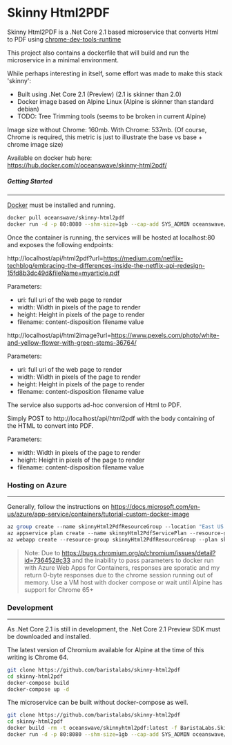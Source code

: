 Skinny Html2PDF
======

Skinny Html2PDF is a .Net Core 2.1 based microservice that converts Html to PDF using [chrome-dev-tools-runtime](https://github.com/BaristaLabs/chrome-dev-tools-runtime)

This project also contains a dockerfile that will build and run the microservice in a minimal environment.

While perhaps interesting in itself, some effort was made to make this stack 'skinny':

 - Built using .Net Core 2.1 (Preview) (2.1 is skinner than 2.0)
 - Docker image based on Alpine Linux (Alpine is skinner than standard debian)
 - TODO: Tree Trimming tools (seems to be broken in current Alpine)

Image size without Chrome: 160mb. With Chrome: 537mb.
(Of course, Chrome is required, this metric is just to illustrate the base vs base + chrome image size)

Available on docker hub here: https://hub.docker.com/r/oceanswave/skinny-html2pdf/

##### Getting Started
---
[Docker](https://www.docker.com/get-docker) must be installed and running.

``` bash
docker pull oceanswave/skinny-html2pdf
docker run -d -p 80:8080 --shm-size=1gb --cap-add SYS_ADMIN oceanswave/skinny-html2pdf
```

Once the container is running, the services will be hosted at localhost:80 and exposes the following endpoints:

http://localhost/api/html2pdf?url=https://medium.com/netflix-techblog/embracing-the-differences-inside-the-netflix-api-redesign-15fd8b3dc49d&fileName=myarticle.pdf

Parameters:
 - uri: full uri of the web page to render
 - width: Width in pixels of the page to render
 - height: Height in pixels of the page to render
 - filename: content-disposition filename value
 
http://localhost/api/html2image?url=https://www.pexels.com/photo/white-and-yellow-flower-with-green-stems-36764/

Parameters:
 - uri: full uri of the web page to render
 - width: Width in pixels of the page to render
 - height: Height in pixels of the page to render
 - filename: content-disposition filename value

The service also supports ad-hoc conversion of Html to PDF.

Simply POST to http://localhost/api/html2pdf with the body containing of the HTML to convert into PDF.

Parameters:
 - width: Width in pixels of the page to render
 - height: Height in pixels of the page to render
 - filename: content-disposition filename value

### Hosting on Azure
---

Generally, follow the instructions on https://docs.microsoft.com/en-us/azure/app-service/containers/tutorial-custom-docker-image

``` Powershell
az group create --name skinnyHtml2PdfResourceGroup --location "East US 2"
az appservice plan create --name skinnyHtml2PdfServicePlan --resource-group skinnyHtml2PdfResourceGroup --sku B1 --is-linux
az webapp create --resource-group skinnyHtml2PdfResourceGroup --plan skinnyHtml2PdfServicePlan --name skinny-html2pdf --deployment-container-image-name oceanswave/skinny-html2pdf:latest
```

> Note: Due to https://bugs.chromium.org/p/chromium/issues/detail?id=736452#c33 and the inability to pass parameters to docker run with Azure Web Apps for Containers,
> responses are sporatic and my return 0-byte responses due to the chrome session running out of memory. Use a VM host with docker compose or wait until Alpine has
> support for Chrome 65+

### Development
---

As .Net Core 2.1 is still in development, the .Net Core 2.1 Preview SDK must be downloaded and installed. 

The latest version of Chromium available for Alpine at the time of this writing is Chrome 64.

``` bash
git clone https://github.com/baristalabs/skinny-html2pdf
cd skinny-html2pdf
docker-compose build
docker-compose up -d
```

The microservice can be built without docker-compose as well.

``` bash
git clone https://github.com/baristalabs/skinny-html2pdf
cd skinny-html2pdf
docker build -rm -t oceanswave/skinnyhtml2pdf:latest -f BaristaLabs.SkinnyHtml2Pdf.Web/Dockerfile .
docker run -d -p 80:8080 --shm-size=1gb --cap-add SYS_ADMIN oceanswave/skinny-html2pdf
```
